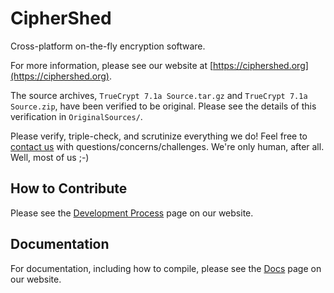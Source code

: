 # CipherShed #
Cross-platform on-the-fly encryption software.

For more information, please see our website at [https://ciphershed.org](https://ciphershed.org).

The source archives, `TrueCrypt 7.1a Source.tar.gz` and `TrueCrypt 7.1a Source.zip`, have been verified to be original.
Please see the details of this verification in `OriginalSources/`.

Please verify, triple-check, and scrutinize everything we do! Feel free to [contact us](https://ciphershed.org/Interact) with questions/concerns/challenges.
We're only human, after all. Well, most of us ;-)

## How to Contribute ##
Please see the [Development Process](https://ciphershed.org/wiki/DevelopmentProcess) page on our website.

## Documentation ##
For documentation, including how to compile, please see the [Docs](https://ciphershed.org/wiki/Development) page on our website.
